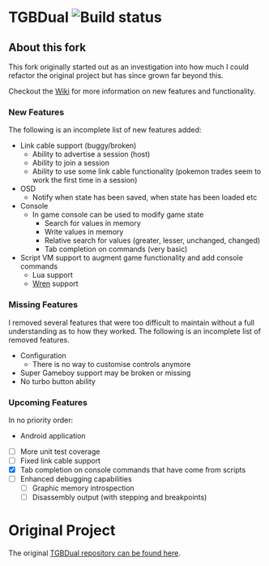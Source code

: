 # TGBDual ![Build status](https://travis-ci.org/ElFeesho/tgbdual.svg?branch=master)
## About this fork
This fork originally started out as an investigation into how much I could refactor the original project but has since grown far beyond this.

Checkout the [Wiki](https://github.com/ElFeesho/tgbdual/wiki) for more information on new features and functionality.

### New Features
The following is an incomplete list of new features added:
 * Link cable support (buggy/broken)
   * Ability to advertise a session (host)
   * Ability to join a session
   * Ability to use some link cable functionality (pokemon trades seem to work the first time in a session)
 * OSD
   * Notify when state has been saved, when state has been loaded etc
 * Console
   * In game console can be used to modify game state
     * Search for values in memory
     * Write values in memory
     * Relative search for values (greater, lesser, unchanged, changed)
     * Tab completion on commands (very basic)
 * Script VM support to augment game functionality and add console commands
   * Lua support
   * [Wren](https://github.com/munificent/wren) support
 
### Missing Features
I removed several features that were too difficult to maintain without a full understanding as to how they worked. The following is an incomplete list of removed features.

 * Configuration
   * There is no way to customise controls anymore
 * Super Gameboy support may be broken or missing
 * No turbo button ability
 
### Upcoming Features
In no priority order:
 * Android application 
 * [ ] More unit test coverage
 * [ ] Fixed link cable support
 * [x] Tab completion on console commands that have come from scripts
 * [ ] Enhanced debugging capabilities
   * [ ] Graphic memory introspection
   * [ ] Disassembly output (with stepping and breakpoints)
   
# Original Project
The original [TGBDual repository can be found here](https://github.com/libertyernie/tgbdual).
